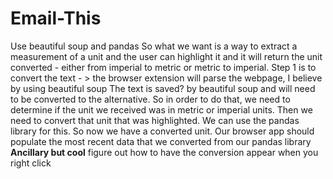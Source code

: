 # Email-This

Use beautiful soup and pandas
So what we want is a way to extract a measurement of a unit and the user can highlight it and it will return the unit converted - either from 
imperial to metric or metric to imperial. 
Step 1 is to convert the text - > the browser extension will parse the webpage, I believe by using beautiful soup
The text is saved? by beautiful soup and will need to be converted to the alternative. So in order to do that, 
we need to determine if the unit we received was in metric or imperial units. 
Then we need to convert that unit that was highlighted. We can use the pandas library for this. 
So now we have a converted unit. Our browser app should populate the most recent data that we converted from our pandas library
**Ancillary but cool** figure out how to have the conversion appear when you right click